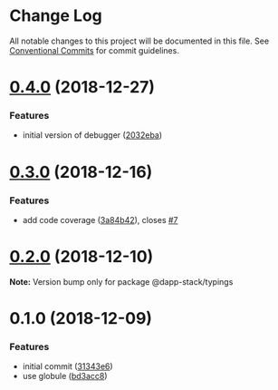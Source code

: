 # Change Log

All notable changes to this project will be documented in this file.
See [Conventional Commits](https://conventionalcommits.org) for commit guidelines.

# [0.4.0](https://github-dapp-stack/Dapp-Stack/Dapp-Stack/compare/v0.3.0...v0.4.0) (2018-12-27)


### Features

* initial version of debugger ([2032eba](https://github-dapp-stack/Dapp-Stack/Dapp-Stack/commit/2032eba))





# [0.3.0](https://github-dapp-stack/Dapp-Stack/Dapp-Stack/compare/v0.2.2...v0.3.0) (2018-12-16)


### Features

* add code coverage ([3a84b42](https://github-dapp-stack/Dapp-Stack/Dapp-Stack/commit/3a84b42)), closes [#7](https://github-dapp-stack/Dapp-Stack/Dapp-Stack/issues/7)





# [0.2.0](https://github.com/Dapp-Stack/Dapp-Stack/compare/v0.1.6...v0.2.0) (2018-12-10)

**Note:** Version bump only for package @dapp-stack/typings





# 0.1.0 (2018-12-09)


### Features

* initial commit ([31343e6](https://github.com/Dapp-Stack/Dapp-Stack/commit/31343e6))
* use globule ([bd3acc8](https://github.com/Dapp-Stack/Dapp-Stack/commit/bd3acc8))
